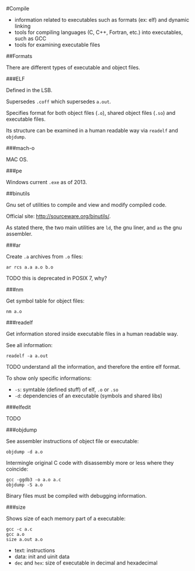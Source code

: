 #Compile

- information related to executables such as formats (ex: elf) and dynamic linking
- tools for compiling languages (C, C++, Fortran, etc.) into executables, such as GCC
- tools for examining executable files

##Formats

There are different types of executable and object files.

###ELF

Defined in the LSB.

Supersedes `.coff` which supersedes `a.out`.

Specifies format for both object files (`.o`), shared object files (`.so`) and executable files.

Its structure can be examined in a human readable way via `readelf` and `objdump`.

###mach-o

MAC OS.

###pe

Windows current `.exe` as of 2013.

##binutils

Gnu set of utilities to compile and view and modify compiled code.

Official site: <http://sourceware.org/binutils/>.

As stated there, the two main utilities are `ld`, the gnu liner, and `as` the gnu assembler.

###ar

Create `.a` archives from `.o` files:

    ar rcs a.a a.o b.o

TODO this is deprecated in POSIX 7, why?

###nm

Get symbol table for object files:

    nm a.o

###readelf

Get information stored inside executable files in a human readable way.

See all information:

    readelf -a a.out

TODO understand all the information, and therefore the entire elf format.

To show only specific informations:

- `-s`: symtable (defined stuff) of elf, `.o` or `.so`
- `-d`: dependencies of an executable (symbols and shared libs)

###elfedit

TODO

###objdump

See assembler instructions of object file or executable:

    objdump -d a.o

Intermingle original C code with disassembly more or less where they coincide:

    gcc -ggdb3 -o a.o a.c
    objdump -S a.o

Binary files must be compiled with debugging information.

###size

Shows size of each memory part of a executable:

    gcc -c a.c
    gcc a.o
    size a.out a.o

- text:            instructions
- data:            init and uinit data
- `dec` and `hex`: size of executable in decimal and hexadecimal
